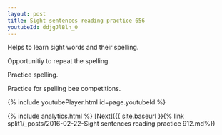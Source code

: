 ```yaml
---
layout: post
title: Sight sentences reading practice 656
youtubeId: ddjgJlBln_0
---
```

 
 
Helps to learn sight words and their spelling.

Opportunitiy to repeat the spelling. 

Practice spelling. 
 
Practice for spelling bee competitions. 
 
{% include youtubePlayer.html id=page.youtubeId %}
 
 
{% include analytics.html %} 
[Next]({{ site.baseurl }}{% link  split1/_posts/2016-02-22-Sight sentences reading practice 912.md%})
 
